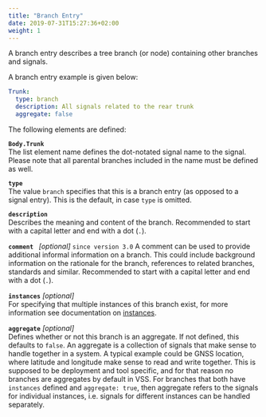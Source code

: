```yaml
---
title: "Branch Entry"
date: 2019-07-31T15:27:36+02:00
weight: 1
---
```


A branch entry describes a tree branch (or node) containing other branches and
signals.

A branch entry example is given below:

```YAML
Trunk:
  type: branch
  description: All signals related to the rear trunk
  aggregate: false
```

The following elements are defined:

**`Body.Trunk`**  
The list element name defines the dot-notated signal name to the signal.
Please note that all parental branches included in the name must be defined as
well.

**```type```**  
The value ```branch``` specifies that this is a branch entry (as
opposed to a signal entry). This is the default, in case ```type``` is omitted.

**```description```**  
Describes the meaning and content of the branch.
Recommended to start with a capital letter and end with a dot (`.`).

**```comment ```**  *[optional]* `since version 3.0`
A comment can be used to provide additional informal information on a branch.
This could include background information on the rationale for the branch,
references to related branches, standards and similar.
Recommended to start with a capital letter and end with a dot (`.`).

**```instances```** *[optional]*  
For specifying that multiple instances of this branch exist, for more information see documentation on
[instances](/vehicle_signal_specification/rule_set/instances/).

**```aggregate```** *[optional]*  
Defines whether or not this branch is an aggregate.
If not defined, this defaults to ```false```.
An aggregate is a collection of signals that make sense to handle together in a system.
A typical example could be GNSS location, where latitude and longitude make sense to read
and write together. This is supposed to be deployment and tool specific,
and for that reason no branches are aggregates by default in VSS.
For branches that both have `instances` defined and `aggregate: true`, then aggregate refers to the signals for
individual instances, i.e. signals for different instances can be handled separately.